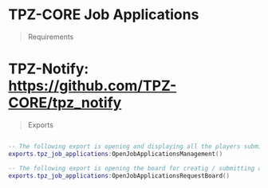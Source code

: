 
# TPZ-CORE Job Applications

> Requirements

# TPZ-Notify: https://github.com/TPZ-CORE/tpz_notify

> Exports

```lua

-- The following export is opening and displaying all the players submitted job applications.
exports.tpz_job_applications:OpenJobApplicationsManagement()

-- The following export is opening the board for creatig / submitting a new job application request.
exports.tpz_job_applications:OpenJobApplicationsRequestBoard()
```
